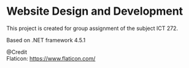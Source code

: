 # Website Design and Development

This project is created for group assignment of the subject ICT 272.  

Based on .NET framework 4.5.1

@Credit  
Flaticon: https://www.flaticon.com/